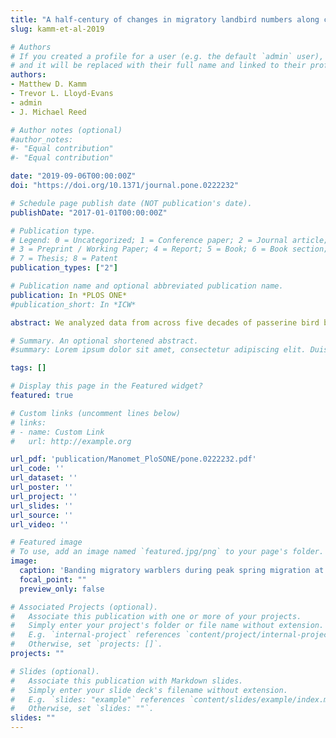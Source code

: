 ```yaml
---
title: "A half-century of changes in migratory landbird numbers along coastal Massachusetts"
slug: kamm-et-al-2019

# Authors
# If you created a profile for a user (e.g. the default `admin` user), write the username (folder name) here 
# and it will be replaced with their full name and linked to their profile.
authors:
- Matthew D. Kamm
- Trevor L. Lloyd-Evans
- admin
- J. Michael Reed

# Author notes (optional)
#author_notes:
#- "Equal contribution"
#- "Equal contribution"

date: "2019-09-06T00:00:00Z"
doi: "https://doi.org/10.1371/journal.pone.0222232"

# Schedule page publish date (NOT publication's date).
publishDate: "2017-01-01T00:00:00Z"

# Publication type.
# Legend: 0 = Uncategorized; 1 = Conference paper; 2 = Journal article;
# 3 = Preprint / Working Paper; 4 = Report; 5 = Book; 6 = Book section;
# 7 = Thesis; 8 = Patent
publication_types: ["2"]

# Publication name and optional abbreviated publication name.
publication: In *PLOS ONE*
#publication_short: In *ICW*

abstract: We analyzed data from across five decades of passerine bird banding at Manomet in Plymouth, Massachusetts, USA. This included 172,609 captures during spring migration and 253,265 during fall migration, from 1969 to 2015. Migration counts are prone to large interannual variation and trends are often difficult to interpret, but have the advantage of sampling many breeding populations in a single locale. We employed a Bayesian state-space modeling approach to estimate patterns in abundance over time while accounting for observation error, and a hierarchical clustering method to identify species groups with similar trends over time. Although continent-wide there has been an overall decrease in landbird populations over the past 40 years, we found a variety of patterns in abundance over time. Consistent with other studies, we found an overall decline in numbers of birds in the aggregate, with most species showing significant net declines in migratory cohort size in spring, fall, or both (49/73 species evaluated). Other species, however, exhibited different patterns, including abundance increases (10 species). Even among increasing and declining species, the specific trends varied in shape over time, forming seven distinct clusters in fall and ten in spring. The remaining species followed largely independent and irregular pathways. Overall, life-history traits (dependence on open habitat, nesting on or near the ground, migratory strategy, human commensal, spruce budworm specialists) did a poor job of predicting species groupings of abundance patterns in both spring and fall, but median date of passage was a good predictor of abundance trends during spring (but not fall) migration. This suggests that some species with very similar patterns of abundance were unlikely to be responding to the same environmental forces. Changes in abundance at this banding station were generally consistent with BBS trend data for the same geographic region.

# Summary. An optional shortened abstract.
#summary: Lorem ipsum dolor sit amet, consectetur adipiscing elit. Duis posuere tellus ac convallis placerat. Proin tincidunt magna sed ex sollicitudin condimentum.

tags: []

# Display this page in the Featured widget?
featured: true

# Custom links (uncomment lines below)
# links:
# - name: Custom Link
#   url: http://example.org

url_pdf: 'publication/Manomet_PloSONE/pone.0222232.pdf'
url_code: ''
url_dataset: ''
url_poster: ''
url_project: ''
url_slides: ''
url_source: ''
url_video: ''

# Featured image
# To use, add an image named `featured.jpg/png` to your page's folder. 
image:
  caption: 'Banding migratory warblers during peak spring migration at the Manomet Bird Observatory'
  focal_point: ""
  preview_only: false

# Associated Projects (optional).
#   Associate this publication with one or more of your projects.
#   Simply enter your project's folder or file name without extension.
#   E.g. `internal-project` references `content/project/internal-project/index.md`.
#   Otherwise, set `projects: []`.
projects: ""

# Slides (optional).
#   Associate this publication with Markdown slides.
#   Simply enter your slide deck's filename without extension.
#   E.g. `slides: "example"` references `content/slides/example/index.md`.
#   Otherwise, set `slides: ""`.
slides: ""
---
```



